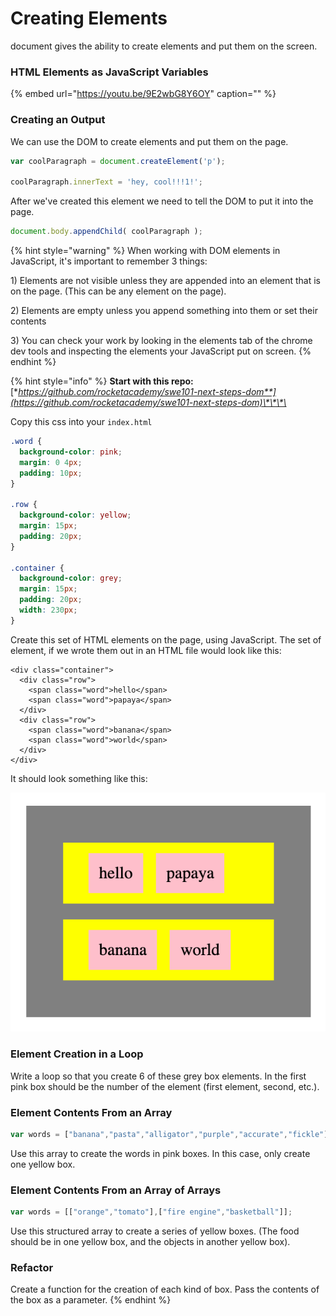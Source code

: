 # Creating Elements

document gives the ability to create elements and put them on the screen.

### HTML Elements as JavaScript Variables

{% embed url="https://youtu.be/9E2wbG8Y6OY" caption="" %}

### Creating an Output

We can use the DOM to create elements and put them on the page.

```javascript
var coolParagraph = document.createElement('p');

coolParagraph.innerText = 'hey, cool!!!1!';
```

After we've created this element we need to tell the DOM to put it into the page.

```javascript
document.body.appendChild( coolParagraph );
```

{% hint style="warning" %}
When working with DOM elements in JavaScript, it's important to remember 3 things:

1\) Elements are not visible unless they are appended into an element that is on the page. \(This can be any element on the page\).

2\) Elements are empty unless you append something into them or set their contents

3\) You can check your work by looking in the elements tab of the chrome dev tools and inspecting the elements your JavaScript put on screen.
{% endhint %}



{% hint style="info" %}
**Start with this repo:** [**https://github.com/rocketacademy/swe101-next-steps-dom**](https://github.com/rocketacademy/swe101-next-steps-dom)\*\*\*\*

Copy this css into your `index.html`

```css
.word {
  background-color: pink;
  margin: 0 4px;
  padding: 10px;
}

.row {
  background-color: yellow;
  margin: 15px;
  padding: 20px;
}

.container {
  background-color: grey;
  margin: 15px;
  padding: 20px;
  width: 230px;
}
```

Create this set of HTML elements on the page, using JavaScript. The set of element, if we wrote them out in an HTML file would look like this:

```markup
<div class="container">
  <div class="row">
    <span class="word">hello</span>
    <span class="word">papaya</span>
  </div>
  <div class="row">
    <span class="word">banana</span>
    <span class="word">world</span>
  </div>
</div>
```

It should look something like this:



![fdsf](../../.gitbook/assets/screen-shot-2020-09-29-at-6.52.58-pm.png)

### Element Creation in a Loop

Write a loop so that you create 6 of these grey box elements. In the first pink box should be the number of the element \(first element, second, etc.\).

### Element Contents From an Array

```javascript
var words = ["banana","pasta","alligator","purple","accurate","fickle"];
```

Use this array to create the words in pink boxes. In this case, only create one yellow box.

### Element Contents From an Array of Arrays

```javascript
var words = [["orange","tomato"],["fire engine","basketball"]];
```

Use this structured array to create a series of yellow boxes. \(The food should be in one yellow box, and the objects in another yellow box\).

### Refactor

Create a function for the creation of each kind of box. Pass the contents of the box as a parameter.
{% endhint %}




